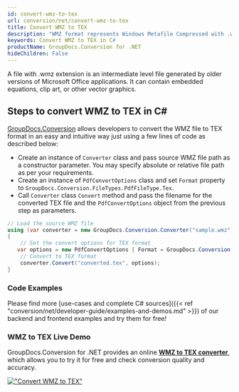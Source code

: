 ```yaml
---
id: convert-wmz-to-tex
url: conversion/net/convert-wmz-to-tex
title: Convert WMZ to TEX
description: "WMZ format represents Windows Metafile Compressed with .wmz extension. Learn how to convert WMZ to TEX file programmatically in C# language using GroupDocs.Conversion for .NET library."
keywords: Convert WMZ to TEX in C#
productName: GroupDocs.Conversion for .NET
hideChildren: False
---
```


A file with .wmz extension is an intermediate level file generated by older versions of Microsoft Office applications. It can contain embedded equations, clip art, or other vector graphics.

## Steps to convert WMZ to TEX in C#

[GroupDocs.Conversion](https://products.groupdocs.com/conversion/net) allows developers to convert the WMZ file to TEX format in an easy and intuitive way just using a few lines of code as described below:

* Create an instance of `Converter` class and pass source WMZ file path as a constructor parameter. You may specify absolute or relative file path as per your requirements. 
* Create an instance of `PdfConvertOptions` class and set `Format` property to `GroupDocs.Conversion.FileTypes.PdfFileType.Tex`.
* Call `Converter` class `Convert` method and pass the filename for the converted TEX file and the `PdfConvertOptions` object from the previous step as parameters.

```csharp
// Load the source WMZ file
using (var converter = new GroupDocs.Conversion.Converter("sample.wmz"))
{
    // Set the convert options for TEX format
   var options = new PdfConvertOptions { Format = GroupDocs.Conversion.FileTypes.PdfFileType.Tex };
    // Convert to TEX format
    converter.Convert("converted.tex", options);
}
```

### Code Examples

Please find more [use-cases and complete C# sources]({{< ref "conversion/net/developer-guide/examples-and-demos.md" >}}) of our backend and frontend examples and try them for free!

### WMZ to TEX Live Demo

GroupDocs.Conversion for .NET provides an online [**WMZ to TEX converter**](https://products.groupdocs.app/conversion/wmz-to-tex), which allows you to try it for free and check conversion quality and accuracy.

[!["Convert WMZ to TEX"](conversion/net/images/convert-to-tex/convert-wmz-to-tex.png)](https://products.groupdocs.app/conversion/wmz-to-tex)